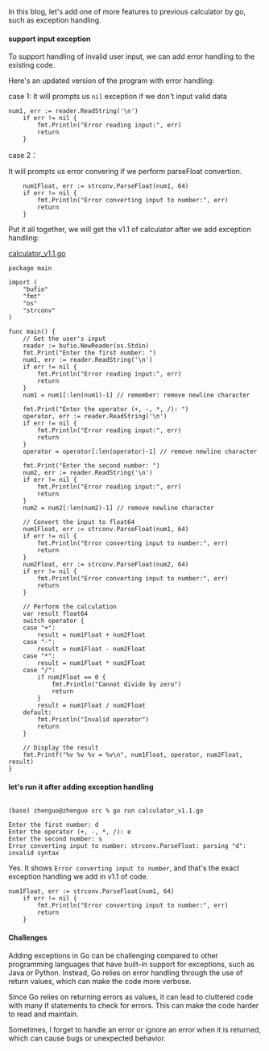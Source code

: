 In this blog, let's add one of more features to previous calculator by go, such as exception handling.


#### support input exception 

To support handling of invalid user input, we can add error handling to the existing code. 

Here's an updated version of the program with error handling:

case 1: 
It will prompts us `nil` exception if we don't input valid data

```
num1, err := reader.ReadString('\n')
    if err != nil {
        fmt.Println("Error reading input:", err)
        return
    }
```

case 2：

It will prompts us error convering if we perform parseFloat convertion.

```    
    num1Float, err := strconv.ParseFloat(num1, 64)
    if err != nil {
        fmt.Println("Error converting input to number:", err)
        return
    }

```

Put it all together, we will get the v1.1 of calculator after we add exception handling:

[calculator_v1.1.go](https://github.com/jackzhenguo/go_study/blob/my-pages/src/calculator_v1.1.go)

```
package main

import (
    "bufio"
    "fmt"
    "os"
    "strconv"
)

func main() {
    // Get the user's input
    reader := bufio.NewReader(os.Stdin)
    fmt.Print("Enter the first number: ")
    num1, err := reader.ReadString('\n')
    if err != nil {
        fmt.Println("Error reading input:", err)
        return
    }
    num1 = num1[:len(num1)-1] // remember: remove newline character

    fmt.Print("Enter the operator (+, -, *, /): ")
    operator, err := reader.ReadString('\n')
    if err != nil {
        fmt.Println("Error reading input:", err)
        return
    }
    operator = operator[:len(operator)-1] // remove newline character

    fmt.Print("Enter the second number: ")
    num2, err := reader.ReadString('\n')
    if err != nil {
        fmt.Println("Error reading input:", err)
        return
    }
    num2 = num2[:len(num2)-1] // remove newline character

    // Convert the input to float64
    num1Float, err := strconv.ParseFloat(num1, 64)
    if err != nil {
        fmt.Println("Error converting input to number:", err)
        return
    }
    num2Float, err := strconv.ParseFloat(num2, 64)
    if err != nil {
        fmt.Println("Error converting input to number:", err)
        return
    }

    // Perform the calculation
    var result float64
    switch operator {
    case "+":
        result = num1Float + num2Float
    case "-":
        result = num1Float - num2Float
    case "*":
        result = num1Float * num2Float
    case "/":
        if num2Float == 0 {
            fmt.Println("Cannot divide by zero")
            return
        }
        result = num1Float / num2Float
    default:
        fmt.Println("Invalid operator")
        return
    }

    // Display the result
    fmt.Printf("%v %v %v = %v\n", num1Float, operator, num2Float, result)
}
```


#### let's run it after adding exception handling

```

(base) zhenguo@zhenguo src % go run calculator_v1.1.go
```

```
Enter the first number: d
Enter the operator (+, -, *, /): e
Enter the second number: s
Error converting input to number: strconv.ParseFloat: parsing "d": invalid syntax
```

Yes. It shows `Error converting input to number`, and that's the exact exception handling we add in v1.1 of code.

```
num1Float, err := strconv.ParseFloat(num1, 64)
    if err != nil {
        fmt.Println("Error converting input to number:", err)
        return
    }
```

#### Challenges

Adding exceptions in Go can be challenging compared to other programming languages that have built-in support for exceptions, such as Java or Python. Instead, Go relies on error handling through the use of return values, which can make the code more verbose.

Since Go relies on returning errors as values, it can lead to cluttered code with many if statements to check for errors. This can make the code harder to read and maintain.

Sometimes, I forget to handle an error or ignore an error when it is returned, which can cause bugs or unexpected behavior.






